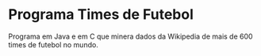 # Programa Times de Futebol

Programa em Java e em C que minera dados da Wikipedia de mais de 600 times de futebol no mundo.
